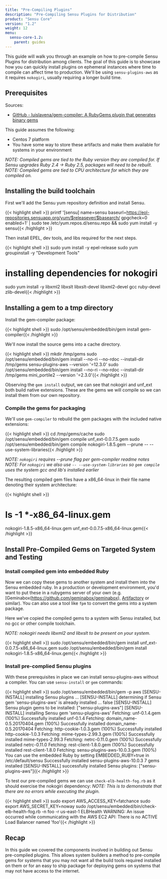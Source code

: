 ```yaml
---
title: "Pre-Compiling Plugins"
description: "Pre-Compiling Sensu Plugins for Distribution"
product: "Sensu Core"
version: "1.2"
weight: 12
menu:
  sensu-core-1.2:
    parent: guides
---
```


This guide will walk you through an example on how to pre-compile Sensu Plugins for distribution among clients.
The goal of this guide is to showcase how you can quickly install plugins on ephemeral instances where time to compile can affect time to production.
We'll be using `sensu-plugins-aws` as it requires `nokogiri`,  usually requiring a longer build time.

## Prerequisites

Sources:

* [GitHub - luislavena/gem-compiler: A RubyGems plugin that generates binary gems](https://github.com/luislavena/gem-compiler)

This guide assumes the following:

* Centos 7 platform
* You have some way to store these artifacts and make them available for systems in your environment

_NOTE: Compiled gems are tied to the Ruby version they are compiled for. If Sensu upgrades Ruby 2.4 -> Ruby 2.5, packages will need to be rebuilt._
_NOTE: Compiled gems are tied to CPU architecture for which they are compiled on._

## Installing the build toolchain

First we'll add the Sensu yum repository definition and install Sensu.

{{< highlight shell >}}
printf '[sensu]
name=sensu
baseurl=https://eol-repositories.sensuapp.org/yum/$releasever/$basearch/
gpgcheck=0
enabled=1' | sudo tee /etc/yum.repos.d/sensu.repo && sudo yum install -y sensu{{< /highlight >}}

Then install EPEL, dev tools, and libs required for the next steps.

{{< highlight shell >}}
sudo yum install -y epel-release
sudo yum groupinstall -y "Development Tools"
# installing dependencies for nokogiri
sudo yum install -y libxml2 libxslt libxslt-devel libxml2-devel gcc ruby-devel zlib-devel{{< /highlight >}}

## Installing a gem to a tmp directory

Install the gem-compiler package:

{{< highlight shell >}}
sudo /opt/sensu/embedded/bin/gem install gem-compiler{{< /highlight >}}

We'll now install the source gems into a cache directory.

{{< highlight shell >}}
mkdir /tmp/gems
sudo /opt/sensu/embedded/bin/gem install --no-ri --no-rdoc --install-dir /tmp/gems sensu-plugins-aws --version '=12.3.0'
sudo /opt/sensu/embedded/bin/gem install --no-ri --no-rdoc --install-dir /tmp/gems mini_portile2 --version '=2.3.0'{{< /highlight >}}

Observing the `gem install` output, we can see that nokogiri and unf_ext both build native extensions.
These are the gems we will compile so we can install them from our own repository.

### Compile the gems for packaging

We'll use `gem-compiler` to rebuild the gem packages with the included native extensions:

{{< highlight shell >}}
cd /tmp/gems/cache
sudo /opt/sensu/embedded/bin/gem compile unf_ext-0.0.7.5.gem
sudo /opt/sensu/embedded/bin/gem compile nokogiri-1.8.5.gem --prune -- --use-system-libraries{{< /highlight >}}

_NOTE: `nokogiri` requires --prune flag per gem-compiler readme notes_
_NOTE: For `nokogiri` we also use `-- --use-system-libraries` so `gem compile` uses the system gcc and lib's installed earlier_


The resulting compiled gem files have a x86_64-linux in their file name denoting their system architecture:

{{< highlight shell >}}
# ls  -1 *-x86_64-linux.gem
nokogiri-1.8.5-x86_64-linux.gem
unf_ext-0.0.7.5-x86_64-linux.gem{{< /highlight >}}

## Install Pre-Compiled Gems on Targeted System and Testing

### Install compiled gem into embedded Ruby

Now we can copy these gems to another system and install them into the Sensu embedded ruby.
In a production or development environment, you'd want to put these in a rubygems server of your own (e.g. [Geminabox(https://github.com/geminabox/geminabox), [Artifactory](https://jfrog.com/artifactory/) or similar). You can also use a tool like `fpm` to convert the gems into a system package.

Here we've copied the compiled gems to a system with Sensu installed, but no gcc or other compile toolchain.

 _NOTE: nokogiri needs libxml2 and libxslt to be present on your system._

{{< highlight shell >}}
sudo /opt/sensu/embedded/bin/gem install unf_ext-0.0.7.5-x86_64-linux.gem
sudo /opt/sensu/embedded/bin/gem install nokogiri-1.8.5-x86_64-linux.gem{{< /highlight >}}

### Install pre-complied Sensu plugins
With these prerequisites in place we can install sensu-plugins-aws without a compiler. You can use `sensu-install` or `gem` commands:

{{< highlight shell >}}
sudo /opt/sensu/embedded/bin/gem -p aws
[SENSU-INSTALL] installing Sensu plugins ...
[SENSU-INSTALL] determining if Sensu gem 'sensu-plugins-aws' is already installed ...
false
[SENSU-INSTALL] Sensu plugin gems to be installed: ["sensu-plugins-aws"]
[SENSU-INSTALL] installing Sensu gem 'sensu-plugins-aws'
Fetching: unf-0.1.4.gem (100%)
Successfully installed unf-0.1.4
Fetching: domain_name-0.5.20170404.gem (100%)
Successfully installed domain_name-0.5.20170404
Fetching: http-cookie-1.0.3.gem (100%)
Successfully installed http-cookie-1.0.3
Fetching: mime-types-2.99.3.gem (100%)
Successfully installed mime-types-2.99.3
Fetching: netrc-0.11.0.gem (100%)
Successfully installed netrc-0.11.0
Fetching: rest-client-1.8.0.gem (100%)
Successfully installed rest-client-1.8.0
Fetching: sensu-plugins-aws-10.0.3.gem (100%)
You can use the embedded Ruby by setting EMBEDDED_RUBY=true in /etc/default/sensu
Successfully installed sensu-plugins-aws-10.0.3
7 gems installed
[SENSU-INSTALL] successfully installed Sensu plugins: ["sensu-plugins-aws"]{{< /highlight >}}

To test our pre-compiled gems we can use `check-elb-health-fog.rb` as it should exercise the nokogiri dependency:
_NOTE: This is to demonstrate that there are no errors while executing the plugin._

{{< highlight shell >}}
sudo export AWS_ACCESS_KEY=fatchance
sudo export AWS_SECRET_KEY=noway
sudo /opt/sensu/embedded/bin/check-elb-health-fog.rb -n foo -r us-east-1
ELBHealth WARNING: An issue occurred while communicating with the AWS EC2 API:
There is no ACTIVE Load Balancer named 'foo'{{< /highlight >}}

## Recap

In this guide we covered the components involved in building out Sensu pre-compiled plugins. This allows system builders a method to pre-compile gems for systems that you may not want all the build tools required installed on them or for an easy to ship package for deploying gems on systems that may not have access to the internet.

